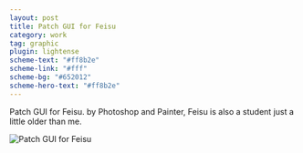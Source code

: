 ```yaml
---
layout: post
title: Patch GUI for Feisu
category: work
tag: graphic
plugin: lightense
scheme-text: "#ff8b2e"
scheme-link: "#fff"
scheme-bg: "#652012"
scheme-hero-text: "#ff8b2e"
---
```


Patch GUI for Feisu. by Photoshop and Painter, Feisu is also a student just a little older than me.

<p><img src="{{ site.file }}/work/patch_gui_for_feisu.png" class="no-resize" alt="Patch GUI for Feisu" data-lightense-background="#510e00"></p>
